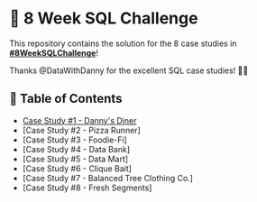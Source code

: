 # 🍔 8 Week SQL Challenge

This repository contains the solution for the 8 case studies in **[#8WeekSQLChallenge](https://8weeksqlchallenge.com)**!

Thanks @DataWithDanny for the excellent SQL case studies! 👋🏻 

## 📕 Table of Contents
* [Case Study #1 - Danny's Diner](https://github.com/PurushothamAbbili/8WeekSQLChallenge/tree/main/Case%20Study%20%231%20-%20Danny's%20Diner)
* [Case Study #2 - Pizza Runner]
* [Case Study #3 - Foodie-Fi]
* [Case Study #4 - Data Bank]
* [Case Study #5 - Data Mart]
* [Case Study #6 - Clique Bait]
* [Case Study #7 - Balanced Tree Clothing Co.]
* [Case Study #8 - Fresh Segments]
